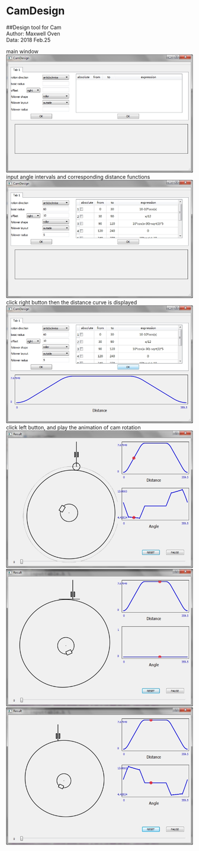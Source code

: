 # CamDesign
##Design tool for Cam<br>
Author: Maxwell Oven<br> 
Data: 2018 Feb.25<br> 

main window<br>
![image](https://github.com/maxwell12138/CamDesign/blob/master/images/1_mainwindow.jpg)<br>
input angle intervals and corresponding distance functions<br>
![image](https://github.com/maxwell12138/CamDesign/blob/master/images/2_dataInput.jpg)<br>
click right button then the distance curve is displayed<br>
![image](https://github.com/maxwell12138/CamDesign/blob/master/images/3_showInput.jpg)<br>
click left button, and play the animation of cam rotation<br>
![image](https://github.com/maxwell12138/CamDesign/blob/master/images/4_showCam1.jpg)<br>
![image](https://github.com/maxwell12138/CamDesign/blob/master/images/5_showCam2.jpg)<br>
![image](https://github.com/maxwell12138/CamDesign/blob/master/images/6_showCam3.jpg)<br>
